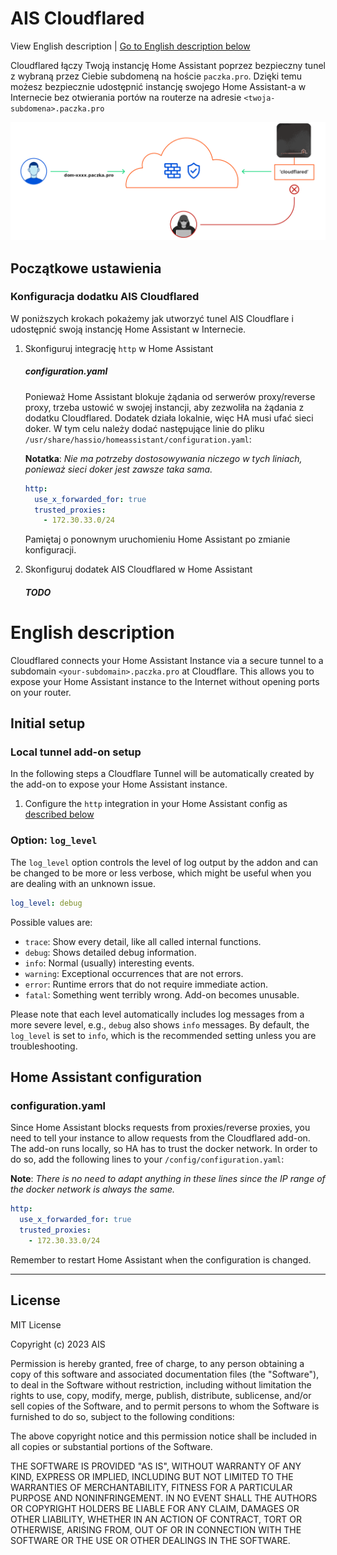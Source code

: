 # AIS Cloudflared

View English description | [Go to English description below](#english-description)

Cloudflared łączy Twoją instancję Home Assistant poprzez bezpieczny tunel z wybraną przez Ciebie subdomeną na hoście ``paczka.pro``.
Dzięki temu możesz bezpiecznie udostępnić instancję swojego Home Assistant-a w Internecie bez otwierania portów na routerze na adresie ``<twoja-subdomena>.paczka.pro``

![ais tunnel](ais-tunnel.png "Title")


## Początkowe ustawienia

### Konfiguracja dodatku AIS Cloudflared

W poniższych krokach pokażemy jak utworzyć tunel AIS Cloudflare i udostępnić swoją instancję Home Assistant w Internecie.

1. Skonfiguruj integrację `http` w Home Assistant
   ##### configuration.yaml

   Ponieważ Home Assistant blokuje żądania od serwerów proxy/reverse proxy, trzeba ustowić w swojej instancji, aby zezwoliła na żądania z dodatku Cloudflared. Dodatek działa lokalnie, więc HA musi ufać sieci doker. W tym celu należy dodać następujące linie do pliku `/usr/share/hassio/homeassistant/configuration.yaml`:

   **Notatka**: _Nie ma potrzeby dostosowywania niczego w tych liniach, ponieważ sieci doker jest zawsze taka sama._

   ```yaml
   http:
     use_x_forwarded_for: true
     trusted_proxies:
       - 172.30.33.0/24
   ```

   Pamiętaj o ponownym uruchomieniu Home Assistant po zmianie konfiguracji.

2. Skonfiguruj dodatek AIS Cloudflared w Home Assistant


   ##### TODO


# English description

Cloudflared connects your Home Assistant Instance via a secure tunnel to a
subdomain ``<your-subdomain>.paczka.pro`` at Cloudflare. 
This allows you to expose your Home Assistant
instance to the Internet without opening ports on your router.



## Initial setup

### Local tunnel add-on setup

In the following steps a Cloudflare Tunnel will be automatically created by the
add-on to expose your Home Assistant instance.

1. Configure the `http` integration in your Home Assistant config as
   [described below](#configurationyaml)


### Option: `log_level`

The `log_level` option controls the level of log output by the addon and can
be changed to be more or less verbose, which might be useful when you are
dealing with an unknown issue.

```yaml
log_level: debug
```

Possible values are:

- `trace`: Show every detail, like all called internal functions.
- `debug`: Shows detailed debug information.
- `info`: Normal (usually) interesting events.
- `warning`: Exceptional occurrences that are not errors.
- `error`: Runtime errors that do not require immediate action.
- `fatal`: Something went terribly wrong. Add-on becomes unusable.

Please note that each level automatically includes log messages from a
more severe level, e.g., `debug` also shows `info` messages. By default,
the `log_level` is set to `info`, which is the recommended setting unless
you are troubleshooting.

## Home Assistant configuration

### configuration.yaml

Since Home Assistant blocks requests from proxies/reverse proxies, you need to
tell your instance to allow requests from the Cloudflared add-on. The add-on runs
locally, so HA has to trust the docker network. In order to do so, add the
following lines to your `/config/configuration.yaml`:

**Note**: _There is no need to adapt anything in these lines since the IP range
of the docker network is always the same._

```yaml
http:
  use_x_forwarded_for: true
  trusted_proxies:
    - 172.30.33.0/24
```

Remember to restart Home Assistant when the configuration is changed.

---------------------------------------------------

## License

MIT License

Copyright (c) 2023 AIS

Permission is hereby granted, free of charge, to any person obtaining a copy
of this software and associated documentation files (the "Software"), to deal
in the Software without restriction, including without limitation the rights
to use, copy, modify, merge, publish, distribute, sublicense, and/or sell
copies of the Software, and to permit persons to whom the Software is
furnished to do so, subject to the following conditions:

The above copyright notice and this permission notice shall be included in all
copies or substantial portions of the Software.

THE SOFTWARE IS PROVIDED "AS IS", WITHOUT WARRANTY OF ANY KIND, EXPRESS OR
IMPLIED, INCLUDING BUT NOT LIMITED TO THE WARRANTIES OF MERCHANTABILITY,
FITNESS FOR A PARTICULAR PURPOSE AND NONINFRINGEMENT. IN NO EVENT SHALL THE
AUTHORS OR COPYRIGHT HOLDERS BE LIABLE FOR ANY CLAIM, DAMAGES OR OTHER
LIABILITY, WHETHER IN AN ACTION OF CONTRACT, TORT OR OTHERWISE, ARISING FROM,
OUT OF OR IN CONNECTION WITH THE SOFTWARE OR THE USE OR OTHER DEALINGS IN THE
SOFTWARE.

[addon-installation]: https://github.com/sviete/ais-ha-addon-cloudflared#installation


